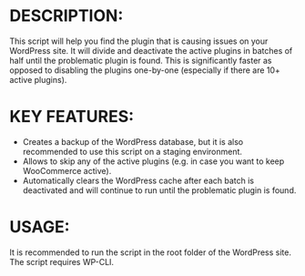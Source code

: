 # DESCRIPTION:
This script will help you find the plugin that is causing issues on your WordPress site. It will divide and deactivate the active plugins in batches of half until the problematic plugin is found. This is significantly faster as opposed to disabling the plugins one-by-one (especially if there are 10+ active plugins).

# KEY FEATURES:
- Creates a backup of the WordPress database, but it is also recommended to use this script on a staging environment.
- Allows to skip any of the active plugins (e.g. in case you want to keep WooCommerce active).
- Automatically clears the WordPress cache after each batch is deactivated and will continue to run until the problematic plugin is found.

# USAGE:
It is recommended to run the script in the root folder of the WordPress site. The script requires WP-CLI.

